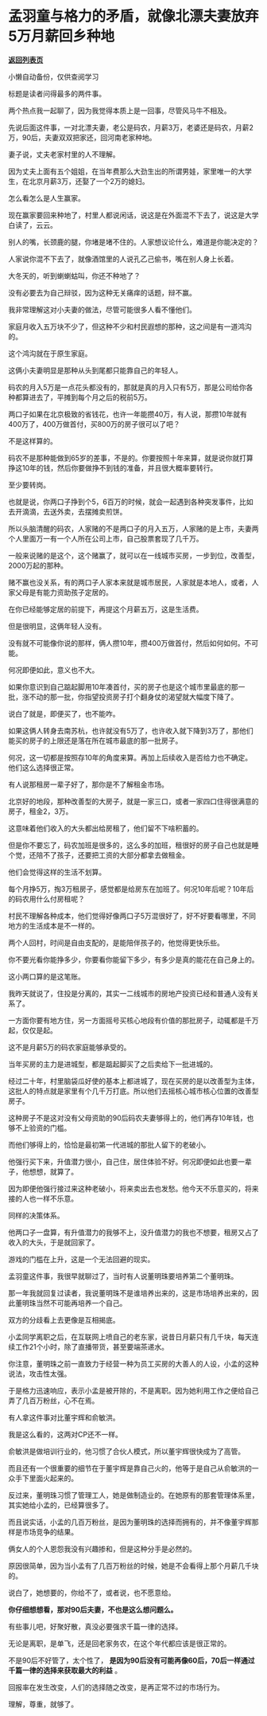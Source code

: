 # 孟羽童与格力的矛盾，就像北漂夫妻放弃5万月薪回乡种地

[**返回列表页**](/gzh/记忆承载)

小懒自动备份，仅供查阅学习

标题是读者问得最多的两件事。

两个热点我一起聊了，因为我觉得本质上是一回事，尽管风马牛不相及。

先说后面这件事，一对北漂夫妻，老公是码农，月薪3万，老婆还是码农，月薪2万，90后，夫妻双双把家还，回河南老家种地。

妻子说，丈夫老家村里的人不理解。  

因为丈夫上面有五个姐姐，在当年费那么大劲生出的所谓男娃，家里唯一的大学生，在北京月薪3万，还娶了一个2万的媳妇。  

怎么看怎么是人生赢家。

现在赢家要回来种地了，村里人都说闲话，说这是在外面混不下去了，说这是大学白读了，云云。  

别人的嘴，长颈鹿的腿，你堵是堵不住的。人家想议论什么，难道是你能决定的？

人家说你混不下去了，就像酒馆里的人说孔乙己偷书，嘴在别人身上长着。  

大冬天的，听到蝲蝲蛄叫，你还不种地了？

没有必要去为自己辩驳，因为这种无关痛痒的话题，辩不赢。

我非常理解这对小夫妻的做法，尽管可能很多人看不懂他们。  

家庭月收入五万块不少了，但这种不少和村民遐想的那种，这之间是有一道鸿沟的。  

这个鸿沟就在于原生家庭。  

这俩小夫妻明显是那种从头到尾都只能靠自己的年轻人。  

码农的月入5万是一点花头都没有的，那就是真的月入只有5万，那是公司给你各种都算进去了，平摊到每个月之后的税前5万。  

两口子如果在北京极致的省钱花，也许一年能攒40万，有人说，那攒10年就有400万了，400万做首付，买800万的房子很可以了吧？  

不是这样算的。  

码农不是那种能做到65岁的差事，不是的。你要按照十年来算，就是说你就打算挣这10年的钱，然后你要做挣不到钱的准备，并且很大概率要转行。  

至少要转岗。  

也就是说，你两口子挣到个5，6百万的时候，就会一起遇到各种突发事件，比如去开滴滴，去送外卖，去摆摊卖煎饼。  

所以头脑清醒的码农，人家赌的不是两口子的月入五万，人家赌的是上市，夫妻两个人里面万一有一个人所在公司上市，自己股票套现了几千万。  

一般来说赌的是这个，这个赌赢了，就可以在一线城市买房，一步到位，改善型，2000万起的那种。  

赌不赢也没关系，有的两口子人家本来就是城市居民，人家就是本地人，或者，人家父母是有能力资助孩子定居的。  

在你已经能够定居的前提下，再提这个月薪五万，这是生活费。

但是很明显，这俩年轻人没有。  

没有就不可能像你说的那样，俩人攒10年，攒400万做首付，然后如何如何。不可能。  

何况即便如此，意义也不大。  

如果你意识到自己踮起脚用10年凑首付，买的房子也是这个城市里最底的那一批，涨不动的那一批，你指望投资房子打个翻身仗的渴望就大幅度下降了。  

说白了就是，即便买了，也不能咋。  

如果这俩人转身去南苏杭，也许就没有5万了，也许收入就下降到3万了，那他们能买的房子的上限还是落在所在城市最底的那一批房子。

何况，这一切都是按照存10年的角度来算。再加上后续收入是否给力也不确定。他们这么选择很正常。

有人说那租房一辈子好了，那你是不了解租金市场。

北京好的地段，那种改善型的大房子，就是一家三口，或者一家四口住得很满意的房子，租金2，3万。

这意味着他们收入的大头都出给房租了，他们留不下啥积蓄的。

但是你不要忘了，码农加班是很多的，这么多的加班，租很好的房子自己也就是睡个觉，还陪不了孩子，还要把工资的大部分都拿去做租金。

他们会觉得这样的生活不划算。  

每个月挣5万，掏3万租房子，感觉都是给房东在加班了。何况10年后呢？10年后的码农用什么付房租呢？

村民不理解各种成本，他们觉得好像两口子5万混很好了，好不好要看哪里，不同地方的生活成本是不一样的。  

两个人回村，时间是自由支配的，是能陪伴孩子的，他觉得更快乐些。  

你不要光看你能挣多少，你要看你能留下多少，有多少是真的能花在自己身上的。  

这小两口算的是这笔账。

我昨天就说了，住投是分离的，其实一二线城市的房地产投资已经和普通人没有关系了。

一方面你要有地方住，另一方面摇号买核心地段有价值的那批房子，动辄都是千万起，仅仅是起。  

这不是月薪5万的码农家庭能够承受的。

当年买房的主力是进城型，都是踮起脚买了之后卖给下一批进城的。

经过二十年，村里脑袋瓜好使的基本上都进城了，现在买房的是以改善型为主体，这批人的特点就是家里有个几千万打底。所以他们去摇核心城市核心位置的改善型房子。

这种房子不是这对没有父母资助的90后码农夫妻够得上的，他们再存10年钱，也够不上验资的门槛。

而他们够得上的，恰恰是最初第一代进城的那批人留下的老破小。

他强行买下来，升值潜力很小，自己住，居住体验不好。何况即便如此也要一辈子，他想想，就算了。

因为即便他强行接过来这种老破小，将来卖出去也发愁。他今天不乐意买的，将来接的人也一样不乐意。  

同样的决策体系。  

他两口子一盘算，有升值潜力的我够不上，没升值潜力的我也不想要，租房又占了收入的大头，于是就回家了。

游戏的门槛在上升，这是一个无法回避的现实。  

孟羽童这件事，我很早就聊过了，当时有人说董明珠要培养第二个董明珠。  

那一年我就回复过读者，我说董明珠不是谁培养出来的，这是市场培养出来的，因此董明珠当然不可能再培养一个自己。

双方的分歧看上去更像是互相揭底。  

小孟同学离职之后，在互联网上喷自己的老东家，说昔日月薪只有几千块，每天连续工作21个小时，除了直播带货，甚至要端茶递水。  

你注意，董明珠之前一直致力于经营一种为员工买房的大善人的人设，小孟的这种说法，攻击性太强。  

于是格力迅速响应，表示小孟是被开除的，不是离职。因为她利用工作之便给自己弄了几百万粉丝，心不在焉。  

有人拿这件事对比董宇辉和俞敏洪。

我是这么看的，这两对CP还不一样。  

俞敏洪是做培训行业的，他习惯了合伙人模式，所以董宇辉很快成为了高管。

而且还有一个很重要的细节在于董宇辉是靠自己火的，他等于是自己从俞敏洪的一众手下里面火起来的。

反过来，董明珠习惯了管理工人，她是做制造业的。在她原有的那套管理体系里，其实她给小孟的，已经算很多了。  

而且说实话，小孟的几百万粉丝，是因为董明珠的选择而拥有的，并不像董宇辉那样是市场竞争的结果。

俩女人的个人恩怨我没有兴趣掺和，但是这种分手是必然的。

原因很简单，因为当小孟有了几百万粉丝的时候，她是不会看得上那个月薪几千块的。

说白了，她想要的，你给不了，或者说，也不愿意给。

 **你仔细想想看，那对90后夫妻，不也是这么想问题么。**

有些事儿吧，好聚好散，真没必要强求千篇一律的选择。

无论是离职，是单飞，还是回老家务农，在这个年代都应该是很正常的。

不是90后不好管了，太个性了， **是因为90后没有可能再像60后，70后一样通过千篇一律的选择来获取最大的利益** 。

回报率在发生改变，人们的选择随之改变，是再正常不过的市场行为。

理解，尊重，就够了。

